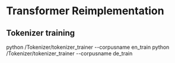 # Transformer Reimplementation

## Tokenizer training
python /Tokenizer/tokenizer_trainer --corpusname en_train
python /Tokenizer/tokenizer_trainer --corpusname de_train
